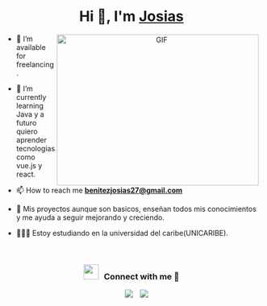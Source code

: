 <h1 align="center">Hi 👋, I'm <a href="https://100rabhcsmc.github.io/Me.io/" target="blank">
Josias</a></h1>
<a target="_blank" align="center">
  <img align="right" top="500" height="300" width="400" alt="GIF" src="https://media.giphy.com/media/SWoSkN6DxTszqIKEqv/giphy.gif">
</a>

- 🤝 I’m available for freelancing.

- 🌱 I’m currently learning Java y a futuro quiero aprender tecnologias como vue.js y react.

- 📫 How to reach me **benitezjosias27@gmail.com**

- 📄 Mis proyectos aunque son basicos, enseñan todos mis conocimientos y me ayuda a seguir mejorando y creciendo. 

- 👨🏻‍🎓 Estoy estudiando en la universidad del caribe(UNICARIBE). 
<br/>
<h3 align="center" > <img src="https://media.giphy.com/media/iY8CRBdQXODJSCERIr/giphy.gif" width="30" height="30" style="margin-right: 10px;">Connect with me 🤝 </h3>

<p align="center">

 <div align="center"  class="icons-social" style="margin-left: 10px;">
        <a style="margin-left: 10px;"  target="_blank" href="https://www.linkedin.com/in/josias-benitez-a23931274">
			<img src="https://img.icons8.com/doodle/40/000000/linkedin--v2.png"></a>
        <a style="margin-left: 10px;" target="_blank" href="https://github.com/JosiasBenitezSoto">
		<img src="https://img.icons8.com/doodle/40/000000/github--v1.png"></a>

